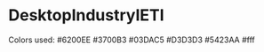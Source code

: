 # DesktopIndustryIETI

Colors used:
    <color name="colorPrimary">#6200EE</color>
    <color name="colorPrimaryDark">#3700B3</color>
    <color name="colorAccent">#03DAC5</color>
    <color name="lightGray">#D3D3D3</color>
    <color name="blockColor">#5423AA</color>
    <color name="white">#fff</color>